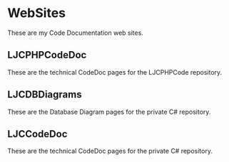 # WebSites
These are my Code Documentation web sites.
 
LJCPHPCodeDoc
-------------
These are the technical CodeDoc pages for the LJCPHPCode repository. 
 
LJCDBDiagrams
-------------
These are the Database Diagram pages for the private C# repository.

LJCCodeDoc
------------
These are the technical CodeDoc pages for the private C# repository.
